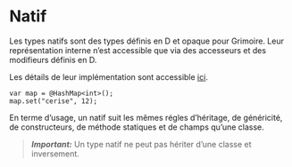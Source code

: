 # Natif

Les types natifs sont des types définis en D et opaque pour Grimoire.
Leur représentation interne n’est accessible que via des accesseurs et des modifieurs définis en D.

Les détails de leur implémentation sont accessible [ici](/fr/api/library).

```grimoire
var map = @HashMap<int>();
map.set("cerise", 12);
```

En terme d’usage, un natif suit les mêmes régles d’héritage, de généricité, de constructeurs, de méthode statiques et de champs qu’une classe.

> ***Important:***
Un type natif ne peut pas hériter d’une classe et inversement.